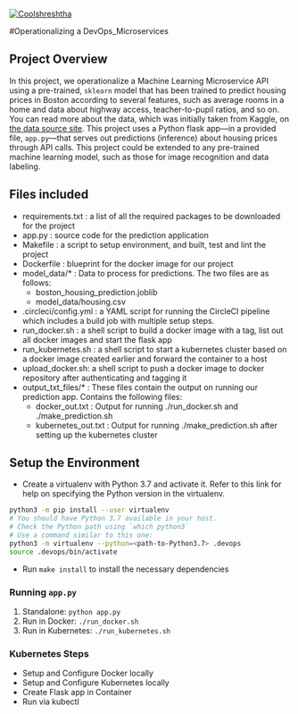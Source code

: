 
[![Coolshreshtha](https://circleci.com/gh/Coolshreshtha/DevOps_Microservices.svg?style=svg)](https://app.circleci.com/insights/github/Coolshreshtha/DevOps_Microservices)

#Operationalizing a DevOps_Microservices
## Project Overview

In this project, we operationalize a Machine Learning Microservice API using a pre-trained, `sklearn` model that has been trained to predict housing prices in Boston according to several features, such as average rooms in a home and data about highway access, teacher-to-pupil ratios, and so on. You can read more about the data, which was initially taken from Kaggle, on [the data source site](https://www.kaggle.com/c/boston-housing). 
This project uses a Python flask app—in a provided file, `app.py`—that serves out predictions (inference) about housing prices through API calls. This project could be extended to any pre-trained machine learning model, such as those for image recognition and data labeling.

## Files included
- requirements.txt : a list of all the required packages to be downloaded for the project
- app.py : source code for the prediction application 
- Makefile : a script to setup environment, and built, test and lint the project
- Dockerfile : blueprint for the docker image for our project
- model_data/* : Data to process for predictions. The two files are as follows:
    - boston_housing_prediction.joblib 
    - model_data/housing.csv
- .circleci/config.yml : a YAML script for running the CircleCI pipeline which includes a build job with multiple setup steps.
- run_docker.sh : a shell script to build a docker image with a tag, list out all docker images and start the flask app
- run_kubernetes.sh : a shell script to start a kubernetes cluster based on a docker image created earlier and forward the container to a host
- upload_docker.sh: a shell script to push a docker image to docker repository after authenticating and tagging it
- output_txt_files/* : These files contain the output on running our prediction app. Contains the following files:
    - docker_out.txt : Output for running ./run_docker.sh and ./make_prediction.sh
    - kubernetes_out.txt : Output for running ./make_prediction.sh after setting up the kubernetes cluster

## Setup the Environment

* Create a virtualenv with Python 3.7 and activate it. Refer to this link for help on specifying the Python version in the virtualenv. 
```bash
python3 -m pip install --user virtualenv
# You should have Python 3.7 available in your host. 
# Check the Python path using `which python3`
# Use a command similar to this one:
python3 -m virtualenv --python=<path-to-Python3.7> .devops
source .devops/bin/activate
```
* Run `make install` to install the necessary dependencies

### Running `app.py`

1. Standalone:  `python app.py`
2. Run in Docker:  `./run_docker.sh`
3. Run in Kubernetes:  `./run_kubernetes.sh`

### Kubernetes Steps

* Setup and Configure Docker locally
* Setup and Configure Kubernetes locally
* Create Flask app in Container
* Run via kubectl
